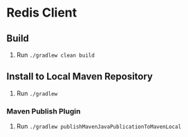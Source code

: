 # Redis Client

## Build
1. Run `./gradlew clean build`

## Install to Local Maven Repository
1. Run `./gradlew `

### Maven Publish Plugin
1. Run `./gradlew publishMavenJavaPublicationToMavenLocal`
